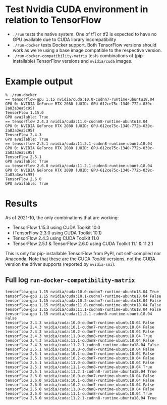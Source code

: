 Test Nvidia CUDA environment in relation to TensorFlow
======================================================

* `./run` tests the native system. One of tf1 or tf2 is expected to have no
  GPU available due to CUDA library incompatibility
* `./run-docker` tests Docker support. Both TensorFlow versions should work
  as we're using a base image compatible to the respective version.
* `./run-docker-compatibility-matrix` tests combinations of (pip-installable)
  TensorFlow versions and `nvidia/cuda` images.


Example output
==============
~~~
% ./run-docker
== tensorflow-gpu 1.15 nvidia/cuda:10.0-cudnn7-runtime-ubuntu18.04
GPU 0: NVIDIA GeForce RTX 2080 (UUID: GPU-612ce75c-1340-772b-039c-2a83a3ea5c95)
TensorFlow 1.15.0
GPU available: True
== tensorflow 2.4.3 nvidia/cuda:11.0-cudnn8-runtime-ubuntu18.04
GPU 0: NVIDIA GeForce RTX 2080 (UUID: GPU-612ce75c-1340-772b-039c-2a83a3ea5c95)
TensorFlow 2.4.3
GPU available: True
== tensorflow 2.5.1 nvidia/cuda:11.2.1-cudnn8-runtime-ubuntu18.04
GPU 0: NVIDIA GeForce RTX 2080 (UUID: GPU-612ce75c-1340-772b-039c-2a83a3ea5c95)
TensorFlow 2.5.1
GPU available: True
== tensorflow 2.6.0 nvidia/cuda:11.2.1-cudnn8-runtime-ubuntu18.04
GPU 0: NVIDIA GeForce RTX 2080 (UUID: GPU-612ce75c-1340-772b-039c-2a83a3ea5c95)
TensorFlow 2.6.0
GPU available: True
~~~

Results
=======
As of 2021-10, the only combinations that are working:

* TensorFlow 1.15.3 using CUDA Toolkit 10.0
* (TensorFlow 2.3.0 using CUDA Toolkit 10.1)
* TensorFlow 2.4.3 using CUDA Toolkit 11.0
* TensorFlow 2.5.1 & TensorFlow 2.6.0 using CUDA Toolkit 11.1 & 11.2.1

This is only for pip-installable TensorFlow from PyPI, not self-compiled nor
Anaconda. Note that these are the CUDA *Toolkit* versions, not the CUDA version
the driver supports (reported by `nvidia-smi`).

Full log `run-docker-compatibility-matrix`
------------------------------------------
~~~
tensorflow-gpu 1.15 nvidia/cuda:10.0-cudnn7-runtime-ubuntu18.04 True
tensorflow-gpu 1.15 nvidia/cuda:10.1-cudnn7-runtime-ubuntu18.04 False
tensorflow-gpu 1.15 nvidia/cuda:10.2-cudnn7-runtime-ubuntu18.04 False
tensorflow-gpu 1.15 nvidia/cuda:11.0-cudnn8-runtime-ubuntu18.04 False
tensorflow-gpu 1.15 nvidia/cuda:11.1-cudnn8-runtime-ubuntu18.04 False
tensorflow-gpu 1.15 nvidia/cuda:11.2.1-cudnn8-runtime-ubuntu18.04 False
tensorflow 2.4.3 nvidia/cuda:10.0-cudnn7-runtime-ubuntu18.04 False
tensorflow 2.4.3 nvidia/cuda:10.1-cudnn7-runtime-ubuntu18.04 False
tensorflow 2.4.3 nvidia/cuda:10.2-cudnn7-runtime-ubuntu18.04 False
tensorflow 2.4.3 nvidia/cuda:11.0-cudnn8-runtime-ubuntu18.04 True
tensorflow 2.4.3 nvidia/cuda:11.1-cudnn8-runtime-ubuntu18.04 False
tensorflow 2.4.3 nvidia/cuda:11.2.1-cudnn8-runtime-ubuntu18.04 False
tensorflow 2.5.1 nvidia/cuda:10.0-cudnn7-runtime-ubuntu18.04 False
tensorflow 2.5.1 nvidia/cuda:10.1-cudnn7-runtime-ubuntu18.04 False
tensorflow 2.5.1 nvidia/cuda:10.2-cudnn7-runtime-ubuntu18.04 False
tensorflow 2.5.1 nvidia/cuda:11.0-cudnn8-runtime-ubuntu18.04 False
tensorflow 2.5.1 nvidia/cuda:11.1-cudnn8-runtime-ubuntu18.04 True
tensorflow 2.5.1 nvidia/cuda:11.2.1-cudnn8-runtime-ubuntu18.04 True
tensorflow 2.6.0 nvidia/cuda:10.0-cudnn7-runtime-ubuntu18.04 False
tensorflow 2.6.0 nvidia/cuda:10.1-cudnn7-runtime-ubuntu18.04 False
tensorflow 2.6.0 nvidia/cuda:10.2-cudnn7-runtime-ubuntu18.04 False
tensorflow 2.6.0 nvidia/cuda:11.0-cudnn8-runtime-ubuntu18.04 False
tensorflow 2.6.0 nvidia/cuda:11.1-cudnn8-runtime-ubuntu18.04 True
tensorflow 2.6.0 nvidia/cuda:11.2.1-cudnn8-runtime-ubuntu18.04 True
~~~
